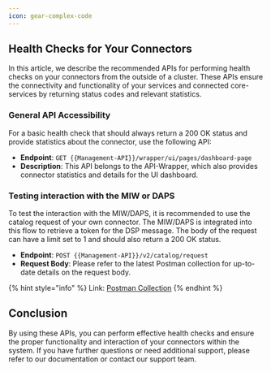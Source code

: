 ```yaml
---
icon: gear-complex-code
---
```


## Health Checks for Your Connectors

In this article, we describe the recommended APIs for performing health checks on your connectors from the outside of a cluster. These APIs ensure the connectivity and functionality of your services and connected core-services by returning status codes and relevant statistics.

### General API Accessibility

For a basic health check that should always return a 200 OK status and provide statistics about the connector, use the following API:

- **Endpoint**: `GET {{Management-API}}/wrapper/ui/pages/dashboard-page`
- **Description**: This API belongs to the API-Wrapper, which also provides connector statistics and details for the UI dashboard.

### Testing interaction with the MIW or DAPS

To test the interaction with the MIW/DAPS, it is recommended to use the catalog request of your own connector. The MIW/DAPS is integrated into this flow to retrieve a token for the DSP message. The body of the request can have a limit set to 1 and should also return a 200 OK status.

- **Endpoint**: `POST {{Management-API}}/v2/catalog/request`
- **Request Body**: Please refer to the latest Postman collection for up-to-date details on the request body.

{% hint style="info" %} 
Link: <a href="https://github.com/sovity/opendataspace/blob/main/docs/api/postman_collection.json">Postman Collection</a>
{% endhint %}

## Conclusion

By using these APIs, you can perform effective health checks and ensure the proper functionality and interaction of your connectors within the system. If you have further questions or need additional support, please refer to our documentation or contact our support team.
